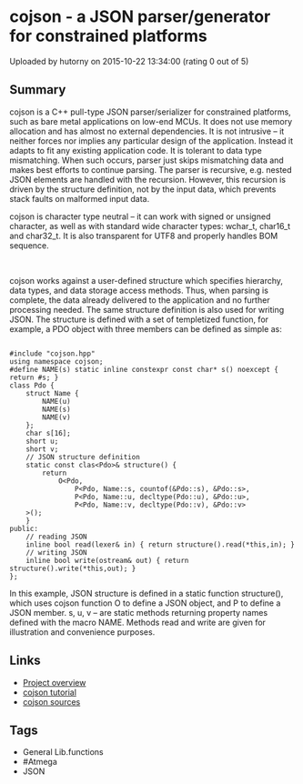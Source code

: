 # cojson - a JSON parser/generator for constrained platforms

Uploaded by hutorny on 2015-10-22 13:34:00 (rating 0 out of 5)

## Summary

cojson is a C++ pull-type JSON parser/serializer for constrained platforms, such as bare metal applications on low-end MCUs. It does not use memory allocation and has almost no external dependencies. It is not intrusive – it neither forces nor implies any particular design of the application. Instead it adapts to fit any existing application code. It is tolerant to data type mismatching. When such occurs, parser just skips mismatching data and makes best efforts to continue parsing. The parser is recursive, e.g. nested JSON elements are handled with the recursion. However, this recursion is driven by the structure definition, not by the input data, which prevents stack faults on malformed input data.


cojson is character type neutral – it can work with signed or unsigned character, as well as with standard wide character types: wchar\_t, char16\_t and char32\_t. It is also transparent for UTF8 and properly handles BOM sequence.


 


cojson works against a user-defined structure which specifies hierarchy, data types, and data storage access methods. Thus, when parsing is complete, the data already delivered to the application and no further processing needed. The same structure definition is also used for writing JSON. The structure is defined with a set of templetized function, for example, a PDO object with three members can be defined as simple as:



```

#include "cojson.hpp"
using namespace cojson;
#define NAME(s) static inline constexpr const char* s() noexcept { return #s; }
class Pdo {
    struct Name {
        NAME(u)
        NAME(s)
        NAME(v)
    };
    char s[16];
    short u;
    short v; 
    // JSON structure definition
    static const clas<Pdo>& structure() {
        return
            O<Pdo,
                P<Pdo, Name::s, countof(&Pdo::s), &Pdo::s>,
                P<Pdo, Name::u, decltype(Pdo::u), &Pdo::u>,
                P<Pdo, Name::v, decltype(Pdo::v), &Pdo::v>
    >();
    }
public:
    // reading JSON
    inline bool read(lexer& in) { return structure().read(*this,in); }
    // writing JSON
    inline bool write(ostream& out) { return structure().write(*this,out); }
};
```
In this example, JSON structure is defined in a static function structure(), which uses cojson function O to define a JSON object, and P to define a JSON member. s, u, v – are static methods returning property names defined with the macro NAME. Methods read and write are given for illustration and convenience purposes.

## Links

- [Project overview](http://hutorny.in.ua/projects/cojson-a-json-parser-for-constrained-platforms)
- [cojson tutorial](http://hutorny.in.ua/projects/cojson-tutorial)
- [cojson sources](https://github.com/hutorny/cojson)

## Tags

- General Lib.functions
- #Atmega
- JSON

